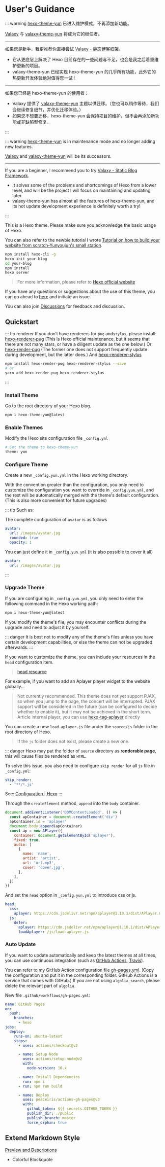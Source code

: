 # User's Guidance

::: warning [hexo-theme-yun](https://github.com/YunYouJun/hexo-theme-yun) 已进入维护模式，不再添加新功能。

[Valaxy](https://github.com/YunYouJun/valaxy) 与 [valaxy-theme-yun](https://github.com/YunYouJun/valaxy/tree/main/packages/valaxy-theme-yun) 将成为它的继任者。

---

如果您是新手，我更推荐你直接尝试 [Valaxy - 静态博客框架](https://valaxy.site)。

- 它从更底层上解决了 Hexo 目前存在的一些问题与不足，也会是我之后着重维护更新的项目。
- valaxy-theme-yun 已经实现 hexo-theme-yun 的几乎所有功能，此外它的热更新开发体验绝对值得您一试！

---

如果您已经是 hexo-theme-yun 的使用者：

- Valaxy 提供了 [valaxy-theme-yun](https://github.com/YunYouJun/valaxy/tree/main/packages/valaxy-theme-yun) 主题以供迁移。（您也可以稍作等待，我们会继续修复细节，并优化迁移体验。）
- 如果您不想要迁移，hexo-theme-yun 会保持项目的维护，但不会再添加新功能或非缺陷型修复。

:::

::: warning [hexo-theme-yun](https://github.com/YunYouJun/hexo-theme-yun) is in maintenance mode and no longer adding new features.

[Valaxy](https://github.com/YunYouJun/valaxy) and [valaxy-theme-yun](https://github.com/YunYouJun/valaxy/tree/main/packages/valaxy-theme-yun) will be its successors.

---

If you are a beginner, I recommend you to try [Valaxy - Static Blog Framework](https://valaxy.site).

- It solves some of the problems and shortcomings of Hexo from a lower level, and will be the project I will focus on maintaining and updating later.
- valaxy-theme-yun has almost all the features of hexo-theme-yun, and its hot update development experience is definitely worth a try!

:::

This is a Hexo theme. Please make sure you acknowledge the basic usage of Hexo.

You can also refer to the newbie tutorial I wrote [Tutorial on how to build your website from scratch-Yunyoujun's small station](https://www.yunyoujun.cn/posts/how-to-build-your-site).

```bash
npm install hexo-cli -g
hexo init your-blog
cd your-blog
npm install
hexo server
```

> For more information, please refer to [Hexo official website](https://hexo.io/)

If you have any questions or suggestions about the use of this theme, you can go ahead to [here](https://github.com/YunYouJun/hexo-theme-yun/issues) and initiate an issue.

You can also join [Discussions](https://github.com/YunYouJun/hexo-theme-yun/discussions) for feedback and discussion.

## Quickstart

::: tip renderer
If you don’t have renderers for `pug` and`stylus`, please install:
[hexo-renderer-pug](https://github.com/hexojs/hexo-renderer-pug)
(This is Hexo official maintenance, but it seems that there are not many stars, or have a diligent update as the one below.)
Or [hexo-render-pug](https://github.com/maxknee/hexo-render-pug)
(The former one does not support frequently update during development, but the latter does.)
And [hexo-renderer-stylus](https://github.com/hexojs/hexo-renderer-stylus)

```bash
npm install hexo-render-pug hexo-renderer-stylus --save
# or
yarn add hexo-render-pug hexo-renderer-stylus
```

:::

### Install Theme

Go to the root directory of your Hexo blog.

```bash
npm i hexo-theme-yun@latest
```

### Enable Themes

Modify the Hexo site configuration file `_config.yml`

```bash
# Set the theme to hexo-theme-yun
theme: yun
```

### Configure Theme

Create a new `_config.yun.yml` in the Hexo working directory.

With the convention greater than the configuration, you only need to customize the configuration you want to override in `_config.yun.yml`, and the rest will be automatically merged with the theme's default configuration. (This is also more convenient for future upgrades)

::: tip
Such as:

The complete configuration of `avatar` is as follows

```yaml
avatar:
  url: /images/avatar.jpg
  rounded: true
  opacity: 1
```

You can just define it in `_config.yun.yml` (it is also possible to cover it all)

```yaml
avatar:
  url: /images/avatar.jpg
```

:::

### Upgrade Theme

If you are configuring in `_config.yun.yml`, you only need to enter the following command in the Hexo working path:

```bash
npm i hexo-theme-yun@latest
```

If you modify the theme's file, you may encounter conflicts during the upgrade and need to adjust it by yourself.

::: danger
It is best not to modify any of the theme's files unless you have certain development capabilities, or else the theme can not be upgraded afterwards.
:::

If you want to customize the theme, you can include your resources in the `head` configuration item.

> [head resource](/guide/config.html#head-头部资源)

For example, if you want to add an Aplayer player widget to the website globally...

> Not currently recommended. This theme does not yet support PJAX, so when you jump to the page, the concert will be interrupted.
> PJAX support will be considered in the future (can be configured to decide whether to enable it), but it may not be achieved in the short term.
> Article internal player, you can use [hexo-tag-aplayer](https://github.com/MoePlayer/hexo-tag-aplayer) directly

You can create a new `load-aplayer.js` file under the `source/js` folder in the root directory of Hexo.

> If the `js` folder does not exist, please create a new one.

::: danger
Hexo may put the folder of `source` directory as **renderable page**, this will cause files be rendered as `HTML`.

To solve this issue, you also need to configure `skip render` for all `js` file in `_config.yml`:

```yaml
skip_render:
  - '**/*.js'
```

See: [Configuration | Hexo](https://hexo.io/docs/configuration#Directory)
:::

Through the `createElement` method, `append` into the `body` container.

```js
document.addEventListener('DOMContentLoaded', () => {
  const apContainer = document.createElement('div')
  apContainer.id = 'aplayer'
  document.body.append(apContainer)
  const ap = new APlayer({
    container: document.getElementById('aplayer'),
    fixed: true,
    audio: [
      {
        name: 'name',
        artist: 'artist',
        url: 'url.mp3',
        cover: 'cover.jpg',
      },
    ],
  })
})
```

And set the `head` option in `_config.yun.yml` to introduce css or js.

```yaml
head:
  css:
    aplayer: https://cdn.jsdelivr.net/npm/aplayer@1.10.1/dist/APlayer.min.css
  js:
    defer:
      aplayer: https://cdn.jsdelivr.net/npm/aplayer@1.10.1/dist/APlayer.min.js
      loadAplayer: /js/load-aplayer.js
```

### Auto Update

If you want to update automatically and keep the latest themes at all times, you can use continuous integration (such as [GitHub Actions](https://github.com/features/actions), [Travis](https://travis-ci.com/)).

You can refer to my GitHub Action configuration file [gh-pages.yml](https://github.com/YunYouJun/yunyoujun.github.io/blob/hexo/.github/workflows/gh-pages.yml). (Copy the configuration and put it in the corresponding folder. GitHub Actions is a service that comes with GitHub.)
If you are not using `algolia_search`, please delete the relevant part of `algolia`.

New file `.github/workflows/gh-pages.yml`:

```yaml
name: GitHub Pages
on:
  push:
    branches:
      - hexo
jobs:
  deploy:
    runs-on: ubuntu-latest
    steps:
      - uses: actions/checkout@v2

      - name: Setup Node
        uses: actions/setup-node@v2
        with:
          node-version: 16.x

      - name: Install Dependencies
        run: npm i
      - run: npm run build

      - name: Deploy
        uses: peaceiris/actions-gh-pages@v3
        with:
          github_token: ${{ secrets.GITHUB_TOKEN }}
          publish_dir: ./public
          publish_branch: master
          force_orphan: true
```

## Extend Markdown Style

[Preview and Descriptions](https://www.yunyoujun.cn/yun/markdown.html)

- Colorful Blockquote

